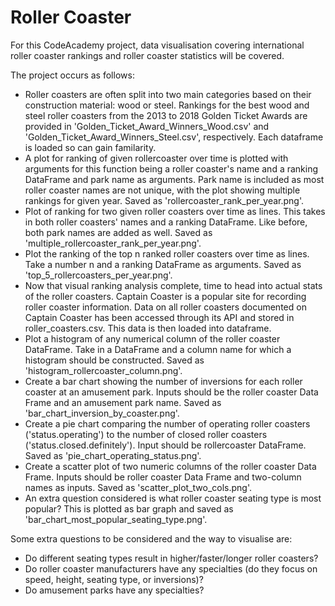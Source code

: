 # Roller Coaster

For this CodeAcademy project, data visualisation covering international roller coaster rankings and roller coaster statistics will be covered.

The project occurs as follows:
- Roller coasters are often split into two main categories based on their construction material: wood or steel. Rankings for the best wood and steel roller coasters from the 2013 to 2018 Golden Ticket Awards are provided in 'Golden_Ticket_Award_Winners_Wood.csv' and 'Golden_Ticket_Award_Winners_Steel.csv', respectively.  Each dataframe is loaded so can gain familarity.
- A plot for ranking of given rollercoaster over time is plotted with arguments for this function being a roller coaster's name and a ranking DataFrame and park name as arguments.  Park name is included as most roller coaster names are not unique, with the plot showing multiple rankings for given year.  Saved as 'rollercoaster_rank_per_year.png'.
- Plot of ranking for two given roller coasters over time as lines.  This takes in both roller coasters' names and a ranking DataFrame.  Like before, both park names are added as well.  Saved as 'multiple_rollercoaster_rank_per_year.png'.
- Plot the ranking of the top n ranked roller coasters over time as lines.  Take a number n and a ranking DataFrame as arguments.  Saved as 'top_5_rollercoasters_per_year.png'.
- Now that visual ranking analysis complete, time to head into actual stats of the roller coasters.  Captain Coaster is a popular site for recording roller coaster information.  Data on all roller coasters documented on Captain Coaster has been accessed through its API and stored in roller_coasters.csv.  This data is then loaded into dataframe.
- Plot a histogram of any numerical column of the roller coaster DataFrame.  Take in a DataFrame and a column name for which a histogram should be constructed.  Saved as 'histogram_rollercoaster_column.png'.
- Create a bar chart showing the number of inversions for each roller coaster at an amusement park.  Inputs should be the roller coaster Data Frame and an amusement park name.  Saved as 'bar_chart_inversion_by_coaster.png'.
- Create a pie chart comparing the number of operating roller coasters ('status.operating') to the number of closed roller coasters ('status.closed.definitely').  Input should be rollercoaster DataFrame.  Saved as 'pie_chart_operating_status.png'.
- Create a scatter plot of two numeric columns of the roller coaster Data Frame.  Inputs should be roller coaster Data Frame and two-column names as inputs.  Saved as 'scatter_plot_two_cols.png'.
- An extra question considered is what roller coaster seating type is most popular?  This is plotted as bar graph and saved as 'bar_chart_most_popular_seating_type.png'.

Some extra questions to be considered and the way to visualise are:
- Do different seating types result in higher/faster/longer roller coasters?
- Do roller coaster manufacturers have any specialties (do they focus on speed, height, seating type, or inversions)?
- Do amusement parks have any specialties?
